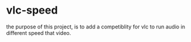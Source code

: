 
# vlc-speed

the purpose of this project, is to add a competiblity for vlc to run audio in different speed that video.
